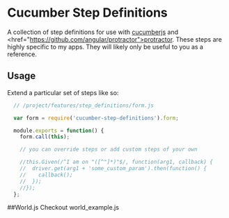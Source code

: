 Cucumber Step Definitions
=========================

A collection of step definitions for use with <a href="https://github.com/cucumber/cucumber-js">cucumberjs</a> and <href="https://github.com/angular/protractor">protractor</a>.
These steps are highly specific to my apps. They will likely only be useful to you as a reference. 

Usage
-----

Extend a particular set of steps like so:

```js
  // /project/features/step_definitions/form.js

  var form = require('cucumber-step-definitions').form;

  module.exports = function() {
    form.call(this);

    // you can override steps or add custom steps of your own

    //this.Given(/^I am on "([^"]*)"$/, function(arg1, callback) {
    //  driver.get(arg1 + 'some_custom_param').then(function() {
    //    callback();
    //  });
    //});
  };
```

##World.js
Checkout world_example.js
